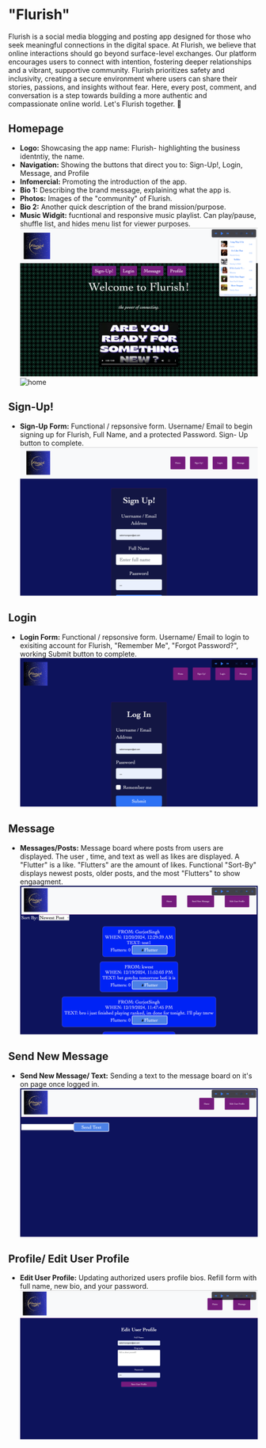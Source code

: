 
# "Flurish"
Flurish is a social media blogging and posting app designed for those who seek meaningful connections in the digital space. At Flurish, we believe that online interactions should go beyond surface-level exchanges. Our platform encourages users to connect with intention, fostering deeper relationships and a vibrant, supportive community.
Flurish prioritizes safety and inclusivity, creating a secure environment where users can share their stories, passions, and insights without fear. Here, every post, comment, and conversation is a step towards building a more authentic and compassionate online world. Let's Flurish together. 🌱

## Homepage
- **Logo:** Showcasing the app name: Flurish- highlighting the business identntiy, the name. 
- **Navigation:** Showing the buttons that direct you to: Sign-Up!, Login, Message, and Profile
- **Infomercial:** Promoting the introduction of the app.
- **Bio 1:** Describing the brand message, explaining what the app is. 
- **Photos:** Images of the "community" of Flurish. 
- **Bio 2:** Another quick description of the brand mission/purpose.
- **Music Widgit:** fucntional and responsive music playlist. Can play/pause, shuffle list, and hides menu list for viewer purposes. 
![home](img/homepage1.png)
![home](img/homepage2.png)

## Sign-Up!
- **Sign-Up Form:** Functional / repsonsive form. Username/ Email to begin signing up for Flurish, Full Name, and a protected Password. Sign- Up button to complete. 
![home](img/signup.png)

## Login
- **Login Form:** Functional / repsonsive form. Username/ Email to login to exisiting account for Flurish, "Remember Me", "Forgot Password?", working Submit button to complete. 
![home](img/login.png)


## Message
- **Messages/Posts:** Message board where posts from users are displayed. The user , time, and text as well as likes are displayed. A "Flutter" is a like. "Flutters" are the amount of likes. Functional "Sort-By" displays newest posts, older posts, and the most "Flutters" to show engaagment. 
![home](img/messages.png)

## Send New Message
- **Send New Message/ Text:** Sending a text to the message board on it's on page once logged in. 
![home](img/sendnewtext.png)

## Profile/ Edit User Profile
- **Edit User Profile:** Updating authorized users profile bios. Refill form with full name, new bio, and your password. 
![home](img/editprofile.png)
